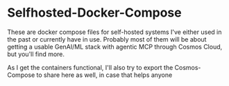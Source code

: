 # Selfhosted-Docker-Compose
These are docker compose files for self-hosted systems I've either used in the past or currently have in use. Probably most of them will be about getting a usable GenAI/ML stack with agentic MCP through Cosmos Cloud, but you'll find more.

As I get the containers functional, I'll also try to export the Cosmos-Compose to share here as well, in case that helps anyone
